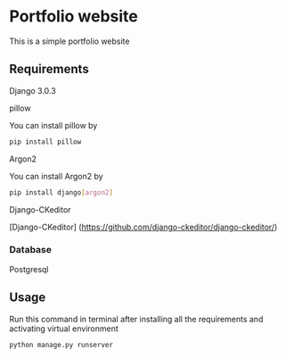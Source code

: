 # Portfolio website
This is a simple portfolio website

## Requirements
Django 3.0.3

pillow

You can install pillow by
```bash
pip install pillow
```

Argon2

You can install Argon2 by

```bash
pip install django[argon2]
```

Django-CKeditor

[Django-CKeditor] (https://github.com/django-ckeditor/django-ckeditor/)

### Database
Postgresql

## Usage

Run this command in terminal after installing all the requirements and activating virtual environment

```bash
python manage.py runserver
```
